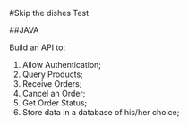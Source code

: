 #Skip the dishes Test

##JAVA

Build an API to:
1.  Allow Authentication;
2.  Query Products;
3.	Receive Orders;
4.	Cancel an Order;
5.	Get Order Status;
6.	Store data in a database of his/her choice;

